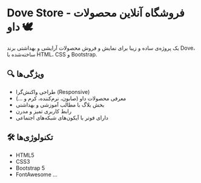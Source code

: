 # Dove Store - فروشگاه آنلاین محصولات داو 🕊️

یک پروژه‌ی ساده و زیبا برای نمایش و فروش محصولات آرایشی و بهداشتی برند Dove، ساخته‌شده با HTML، CSS و Bootstrap.

## 🔍 ویژگی‌ها

- طراحی واکنش‌گرا (Responsive)
- معرفی محصولات داو (صابون، نرم‌کننده، کرم و ...)
- بخش بلاگ با مطالب آموزشی و بهداشتی
- رابط کاربری تمیز و مدرن
- دارای فوتر با آیکون‌های شبکه‌های اجتماعی

## 🛠️ تکنولوژی‌ها

- HTML5  
- CSS3  
- Bootstrap 5  
- FontAwesome
...
